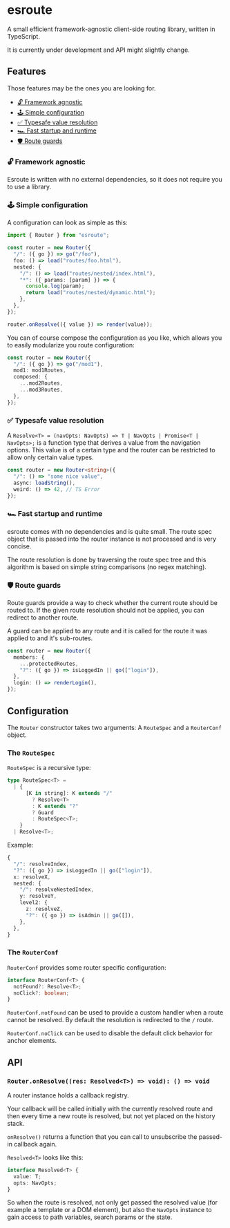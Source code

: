 # esroute

A small efficient framework-agnostic client-side routing library, written in TypeScript.

It is currently under development and API might slightly change.

## Features

Those features may be the ones you are looking for.

- [🔓 Framework agnostic](#-framework-agnostic)
- [🕹 Simple configuration](#-simple-configuration)
- [✅ Typesafe value resolution](#-typesafe-value-resolution)
- [🏎 Fast startup and runtime](#-fast-startup-and-runtime)
- [🛡 Route guards](#-route-guards)

### 🔓 Framework agnostic

Esroute is written with no external dependencies, so it does not require you to use a library.

### 🕹 Simple configuration

A configuration can look as simple as this:

```ts
import { Router } from "esroute";

const router = new Router({
  "/": ({ go }) => go("/foo"),
  foo: () => load("routes/foo.html"),
  nested: {
    "/": () => load("routes/nested/index.html"),
    "*": ({ params: [param] }) => {
      console.log(param);
      return load("routes/nested/dynamic.html");
    },
  },
});

router.onResolve(({ value }) => render(value));
```

You can of course compose the configuration as you like, which allows you to easily modularize you route configuration:

```ts
const router = new Router({
  "/": ({ go }) => go("/mod1"),
  mod1: mod1Routes,
  composed: {
    ...mod2Routes,
    ...mod3Routes,
  },
});
```

### ✅ Typesafe value resolution

A `Resolve<T> = (navOpts: NavOpts) => T | NavOpts | Promise<T | NavOpts>;` is a function type that derives a value from the navigation options. This value is of a certain type and the router can be restricted to allow only certain value types.

```ts
const router = new Router<string>({
  "/": () => "some nice value",
  async: loadString(),
  weird: () => 42, // TS Error
});
```

### 🏎 Fast startup and runtime

esroute comes with no dependencies and is quite small. The route spec object that is passed into the router instance is not processed and is very concise.

The route resolution is done by traversing the route spec tree and this algorithm is based on simple string comparisons (no regex matching).

### 🛡 Route guards

Route guards provide a way to check whether the current route should be routed to. If the given route resolution should not be applied, you can redirect to another route.

A guard can be applied to any route and it is called for the route it was applied to and it's sub-routes.

```ts
const router = new Router({
  members: {
    ...protectedRoutes,
    "?": ({ go }) => isLoggedIn || go(["login"]),
  },
  login: () => renderLogin(),
});
```

## Configuration

The `Router` constructor takes two arguments: A `RouteSpec` and a `RouterConf` object.

### The `RouteSpec`

`RouteSpec` is a recursive type:

```ts
type RouteSpec<T> =
  | {
      [K in string]: K extends "/"
        ? Resolve<T>
        : K extends "?"
        ? Guard
        : RouteSpec<T>;
    }
  | Resolve<T>;
```

Example:

```ts
{
  "/": resolveIndex,
  "?": ({ go }) => isLoggedIn || go(["login"]),
  x: resolveX,
  nested: {
    "/": resolveNestedIndex,
    y: resolveY,
    level2: {
      z: resolveZ,
      "?": ({ go }) => isAdmin || go([]),
    },
  },
}
```

### The `RouterConf`

`RouterConf` provides some router specific configuration:

```ts
interface RouterConf<T> {
  notFound?: Resolve<T>;
  noClick?: boolean;
}
```

`RouterConf.notFound` can be used to provide a custom handler
when a route cannot be resolved. By default the resolution is
redirected to the `/` route.

`RouterConf.noClick` can be used to disable the default click behavior for anchor elements.

## API

### `Router.onResolve((res: Resolved<T>) => void): () => void`

A router instance holds a callback registry.

Your callback will be called initially with the currently resolved route and then every time a new route is resolved, but not yet placed on the history stack.

`onResolve()` returns a function that you can call to unsubscribe the passed-in callback again.

`Resolved<T>` looks like this:

```ts
interface Resolved<T> {
  value: T;
  opts: NavOpts;
}
```

So when the route is resolved, not only get passed the resolved value (for example a template or a DOM element), but also the `NavOpts` instance to gain access to path variables, search params or the state.
